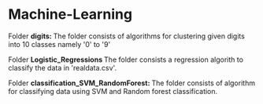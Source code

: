# Machine-Learning
Folder <b>digits: </b> The folder consists of algorithms for clustering given digits into 10 classes namely '0' to '9'

Folder <b>Logistic_Regressions </b> The folder consists a regression algorith to classify the data in 'realdata.csv'.

Folder <b>classification_SVM_RandomForest: </b> The folder consists of algorithm for classifying data using SVM and Random forest classification.
